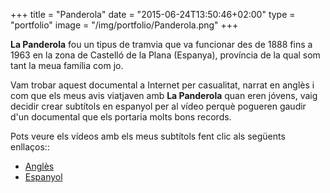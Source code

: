 +++
title = "Panderola"
date = "2015-06-24T13:50:46+02:00"
type = "portfolio"
image = "/img/portfolio/Panderola.png"
+++

**La Panderola** fou un tipus de tramvia que va funcionar des de 1888 fins a 1963 en la zona de Castelló de la Plana (Espanya), província de la qual som tant la meua família com jo.

Vam trobar aquest documental a Internet per casualitat, narrat en anglès i com que els meus avis viatjaven amb **La Panderola** quan eren jóvens, vaig decidir crear subtítols en espanyol per al vídeo perquè pogueren gaudir d'un documental que els portaria molts bons records.

Pots veure els vídeos amb els meus subtítols fent clic als següents enllaços::

 * [Anglès](https://youtu.be/dd400CIBLkg)
 * [Espanyol](https://youtu.be/P94bwq85K54)

